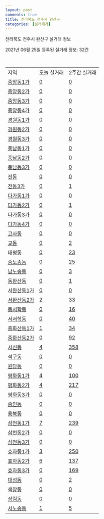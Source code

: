 ```yaml
---
layout: post
comments: true
title: 전라북도 전주시 완산구
categories: [실거래가]
---
```


전라북도 전주시 완산구 실거래 정보

2021년 06월 25일 등록된 실거래 정보: 32건

<script type="text/javascript">
  google.charts.load('current', {'packages':['corechart']});
  google.charts.setOnLoadCallback(drawChart);

  function drawChart() {
    var data = google.visualization.arrayToDataTable([['거래일', '매매', '전월세', '전매'], ['2021-02', 0, 5, 0], ['2021-03', 5, 44, 0], ['2021-04', 304, 154, 11], ['2021-05', 607, 209, 23], ['2021-06', 233, 151, 2]]);

    var options = {
      title: '최근 유형별 거래량 추이',
      legend: { position: 'bottom' }
    };

    var chart = new google.visualization.LineChart(document.getElementById('columnchart_material'));
    chart.draw(data, (options));
  }
</script>

<div id="columnchart_material" style="width: 450px; margin-left: -35px"></div>
<br>
<table class="sortable">
  <tr>
    <td>지역</td>
    <td>오늘 실거래</td>
    <td>2주간 실거래</td>
  </tr>

  
  <tr class="item">
    <td><a href="4511110100.html">중앙동1가</a></td>
    <td><a href="4511110100.html">0</a></td>
    <td><a href="4511110100.html">0</a></td>
  </tr>
    

  <tr class="item">
    <td><a href="4511110200.html">중앙동2가</a></td>
    <td><a href="4511110200.html">0</a></td>
    <td><a href="4511110200.html">0</a></td>
  </tr>
    

  <tr class="item">
    <td><a href="4511110300.html">중앙동3가</a></td>
    <td><a href="4511110300.html">0</a></td>
    <td><a href="4511110300.html">0</a></td>
  </tr>
    

  <tr class="item">
    <td><a href="4511110400.html">중앙동4가</a></td>
    <td><a href="4511110400.html">0</a></td>
    <td><a href="4511110400.html">0</a></td>
  </tr>
    

  <tr class="item">
    <td><a href="4511110500.html">경원동1가</a></td>
    <td><a href="4511110500.html">0</a></td>
    <td><a href="4511110500.html">0</a></td>
  </tr>
    

  <tr class="item">
    <td><a href="4511110600.html">경원동2가</a></td>
    <td><a href="4511110600.html">0</a></td>
    <td><a href="4511110600.html">0</a></td>
  </tr>
    

  <tr class="item">
    <td><a href="4511110700.html">경원동3가</a></td>
    <td><a href="4511110700.html">0</a></td>
    <td><a href="4511110700.html">0</a></td>
  </tr>
    

  <tr class="item">
    <td><a href="4511110800.html">풍남동1가</a></td>
    <td><a href="4511110800.html">0</a></td>
    <td><a href="4511110800.html">0</a></td>
  </tr>
    

  <tr class="item">
    <td><a href="4511110900.html">풍남동2가</a></td>
    <td><a href="4511110900.html">0</a></td>
    <td><a href="4511110900.html">0</a></td>
  </tr>
    

  <tr class="item">
    <td><a href="4511111000.html">풍남동3가</a></td>
    <td><a href="4511111000.html">0</a></td>
    <td><a href="4511111000.html">0</a></td>
  </tr>
    

  <tr class="item">
    <td><a href="4511111100.html">전동</a></td>
    <td><a href="4511111100.html">0</a></td>
    <td><a href="4511111100.html">0</a></td>
  </tr>
    

  <tr class="item">
    <td><a href="4511111200.html">전동3가</a></td>
    <td><a href="4511111200.html">0</a></td>
    <td><a href="4511111200.html">1</a></td>
  </tr>
    

  <tr class="item">
    <td><a href="4511111300.html">다가동1가</a></td>
    <td><a href="4511111300.html">0</a></td>
    <td><a href="4511111300.html">0</a></td>
  </tr>
    

  <tr class="item">
    <td><a href="4511111400.html">다가동2가</a></td>
    <td><a href="4511111400.html">0</a></td>
    <td><a href="4511111400.html">1</a></td>
  </tr>
    

  <tr class="item">
    <td><a href="4511111500.html">다가동3가</a></td>
    <td><a href="4511111500.html">0</a></td>
    <td><a href="4511111500.html">0</a></td>
  </tr>
    

  <tr class="item">
    <td><a href="4511111600.html">다가동4가</a></td>
    <td><a href="4511111600.html">0</a></td>
    <td><a href="4511111600.html">0</a></td>
  </tr>
    

  <tr class="item">
    <td><a href="4511111700.html">고사동</a></td>
    <td><a href="4511111700.html">0</a></td>
    <td><a href="4511111700.html">0</a></td>
  </tr>
    

  <tr class="item">
    <td><a href="4511111800.html">교동</a></td>
    <td><a href="4511111800.html">0</a></td>
    <td><a href="4511111800.html">2</a></td>
  </tr>
    

  <tr class="item">
    <td><a href="4511111900.html">태평동</a></td>
    <td><a href="4511111900.html">0</a></td>
    <td><a href="4511111900.html">23</a></td>
  </tr>
    

  <tr class="item">
    <td><a href="4511112000.html">중노송동</a></td>
    <td><a href="4511112000.html">0</a></td>
    <td><a href="4511112000.html">25</a></td>
  </tr>
    

  <tr class="item">
    <td><a href="4511112100.html">남노송동</a></td>
    <td><a href="4511112100.html">0</a></td>
    <td><a href="4511112100.html">3</a></td>
  </tr>
    

  <tr class="item">
    <td><a href="4511112200.html">동완산동</a></td>
    <td><a href="4511112200.html">0</a></td>
    <td><a href="4511112200.html">1</a></td>
  </tr>
    

  <tr class="item">
    <td><a href="4511112300.html">서완산동1가</a></td>
    <td><a href="4511112300.html">0</a></td>
    <td><a href="4511112300.html">0</a></td>
  </tr>
    

  <tr class="item">
    <td><a href="4511112400.html">서완산동2가</a></td>
    <td><a href="4511112400.html">2</a></td>
    <td><a href="4511112400.html">33</a></td>
  </tr>
    

  <tr class="item">
    <td><a href="4511112500.html">동서학동</a></td>
    <td><a href="4511112500.html">0</a></td>
    <td><a href="4511112500.html">16</a></td>
  </tr>
    

  <tr class="item">
    <td><a href="4511112600.html">서서학동</a></td>
    <td><a href="4511112600.html">0</a></td>
    <td><a href="4511112600.html">40</a></td>
  </tr>
    

  <tr class="item">
    <td><a href="4511112700.html">중화산동1가</a></td>
    <td><a href="4511112700.html">1</a></td>
    <td><a href="4511112700.html">34</a></td>
  </tr>
    

  <tr class="item">
    <td><a href="4511112800.html">중화산동2가</a></td>
    <td><a href="4511112800.html">0</a></td>
    <td><a href="4511112800.html">92</a></td>
  </tr>
    

  <tr class="item">
    <td><a href="4511112900.html">서신동</a></td>
    <td><a href="4511112900.html">4</a></td>
    <td><a href="4511112900.html">358</a></td>
  </tr>
    

  <tr class="item">
    <td><a href="4511113000.html">석구동</a></td>
    <td><a href="4511113000.html">0</a></td>
    <td><a href="4511113000.html">0</a></td>
  </tr>
    

  <tr class="item">
    <td><a href="4511113100.html">원당동</a></td>
    <td><a href="4511113100.html">0</a></td>
    <td><a href="4511113100.html">0</a></td>
  </tr>
    

  <tr class="item">
    <td><a href="4511113200.html">평화동1가</a></td>
    <td><a href="4511113200.html">4</a></td>
    <td><a href="4511113200.html">100</a></td>
  </tr>
    

  <tr class="item">
    <td><a href="4511113300.html">평화동2가</a></td>
    <td><a href="4511113300.html">4</a></td>
    <td><a href="4511113300.html">217</a></td>
  </tr>
    

  <tr class="item">
    <td><a href="4511113400.html">평화동3가</a></td>
    <td><a href="4511113400.html">0</a></td>
    <td><a href="4511113400.html">0</a></td>
  </tr>
    

  <tr class="item">
    <td><a href="4511113500.html">중인동</a></td>
    <td><a href="4511113500.html">0</a></td>
    <td><a href="4511113500.html">0</a></td>
  </tr>
    

  <tr class="item">
    <td><a href="4511113600.html">용복동</a></td>
    <td><a href="4511113600.html">0</a></td>
    <td><a href="4511113600.html">0</a></td>
  </tr>
    

  <tr class="item">
    <td><a href="4511113700.html">삼천동1가</a></td>
    <td><a href="4511113700.html">7</a></td>
    <td><a href="4511113700.html">239</a></td>
  </tr>
    

  <tr class="item">
    <td><a href="4511113800.html">삼천동2가</a></td>
    <td><a href="4511113800.html">0</a></td>
    <td><a href="4511113800.html">0</a></td>
  </tr>
    

  <tr class="item">
    <td><a href="4511113900.html">삼천동3가</a></td>
    <td><a href="4511113900.html">0</a></td>
    <td><a href="4511113900.html">0</a></td>
  </tr>
    

  <tr class="item">
    <td><a href="4511114000.html">효자동1가</a></td>
    <td><a href="4511114000.html">3</a></td>
    <td><a href="4511114000.html">250</a></td>
  </tr>
    

  <tr class="item">
    <td><a href="4511114100.html">효자동2가</a></td>
    <td><a href="4511114100.html">6</a></td>
    <td><a href="4511114100.html">137</a></td>
  </tr>
    

  <tr class="item">
    <td><a href="4511114200.html">효자동3가</a></td>
    <td><a href="4511114200.html">0</a></td>
    <td><a href="4511114200.html">169</a></td>
  </tr>
    

  <tr class="item">
    <td><a href="4511114300.html">대성동</a></td>
    <td><a href="4511114300.html">0</a></td>
    <td><a href="4511114300.html">2</a></td>
  </tr>
    

  <tr class="item">
    <td><a href="4511114400.html">색장동</a></td>
    <td><a href="4511114400.html">0</a></td>
    <td><a href="4511114400.html">0</a></td>
  </tr>
    

  <tr class="item">
    <td><a href="4511114500.html">상림동</a></td>
    <td><a href="4511114500.html">0</a></td>
    <td><a href="4511114500.html">0</a></td>
  </tr>
    

  <tr class="item">
    <td><a href="4511114700.html">서노송동</a></td>
    <td><a href="4511114700.html">1</a></td>
    <td><a href="4511114700.html">5</a></td>
  </tr>
    


</table>


    